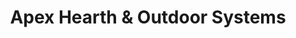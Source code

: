 ---
title: "Apex Hearth & Outdoor Systems"
url: /brownstown-township/apex-hearth-und-outdoor-systems/
shop: Kamine & Öfen
---